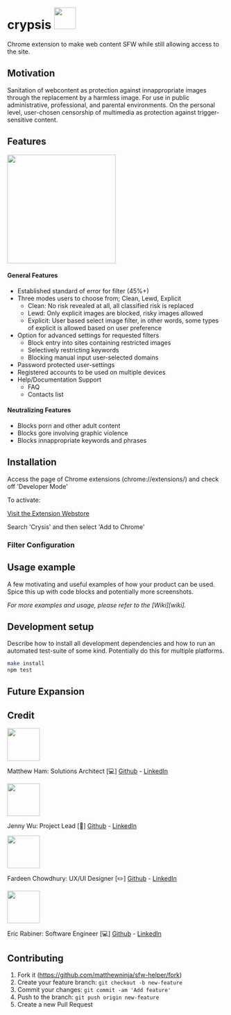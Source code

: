 # crypsis <img src="https://github.com/matthewninja/sfw-helper/blob/master/LogoP3.png" width="50">
Chrome extension to make web content SFW while still allowing access to the site.


## Motivation 
Sanitation of webcontent as protection against innappropriate images through the replacement by a harmless image. For use in public administrative, professional, and parental environments. On the personal level, user-chosen censorship of multimedia as protection against trigger-sensitive content. 

## Features

<img src="https://github.com/matthewninja/sfw-helper/blob/master/image.png" width="250">

#### General Features

* Established standard of error for filter (45%+)
*  Three modes users to choose from; Clean, Lewd, Explicit
   * Clean: No risk revealed at all, all classified risk is replaced
   * Lewd: Only explicit images are blocked, risky images allowed
   * Explicit: User based select image filter, in other words, some types of explicit is allowed based on user preference
* Option for advanced settings for requested filters
   * Block entry into sites containing restricted images
   * Selectively restricting keywords
   * Blocking manual input user-selected domains
* Password protected user-settings
* Registered accounts to be used on multiple devices
* Help/Documentation Support
  * FAQ
  * Contacts list

#### Neutralizing Features

* Blocks porn and other adult content
* Blocks gore involving graphic violence
* Blocks innappropriate keywords and phrases

## Installation

Access the page of Chrome extensions (chrome://extensions/) and check off 'Developer Mode'

To activate:

[Visit the Extension Webstore](https://chrome.google.com/webstore/category/extensions) 

Search 'Crysis' and then select 'Add to Chrome'

### Filter Configuration

## Usage example

A few motivating and useful examples of how your product can be used. Spice this up with code blocks and potentially more screenshots.

_For more examples and usage, please refer to the [Wiki][wiki]._

## Development setup

Describe how to install all development dependencies and how to run an automated test-suite of some kind. Potentially do this for multiple platforms.

```sh
make install
npm test
```

## Future Expansion


## Credit
<p float="left">
<p>
    <img src="https://avatars0.githubusercontent.com/u/14874215?s=400&v=4" width="75">
   
   Matthew Ham: Solutions Architect [:computer:] 
   [Github](https://github.com/matthewninja) - [LinkedIn](https://www.linkedin.com/in/matthewninja/)
</p>

<p>
    <img src="https://avatars1.githubusercontent.com/u/54465230?s=400&v=4" width="75">
   
   Jenny Wu: Project Lead [:notebook:] 
   [Github](https://github.com/jennywwei) - [LinkedIn](https://www.linkedin.com/in/jenny-wu-1641b811b/)
</p>
<p>
    <img src="https://avatars0.githubusercontent.com/u/23428969?s=400&v=4" width="75">
   
   Fardeen Chowdhury: UX/UI Designer [:pencil2:] 
   [Github](https://github.com/peppermyangus) - [LinkedIn](https://www.linkedin.com/in/fardeen-chowdhury/)
</p>
<p>
    <img src="https://avatars3.githubusercontent.com/u/44846748?s=400&v=4" width="75">
   
   Eric Rabiner: Software Engineer [:computer:]
   [Github](https://github.com/ericrabiner) - [LinkedIn](https://www.linkedin.com/in/ericrabiner/)
</p>
</p>




## Contributing

1. Fork it (<https://github.com/matthewninja/sfw-helper/fork>)
2. Create your feature branch: `git checkout -b new-feature`
3. Commit your changes: `git commit -am 'Add feature'`
4. Push to the branch: `git push origin new-feature`
5. Create a new Pull Request

